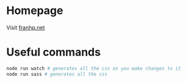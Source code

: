 Homepage
===========

Visit [franhp.net](http://franhp.net)  


# Useful commands

```bash
node run watch # generates all the css as you make changes to it
node run sass # generates all the css
```